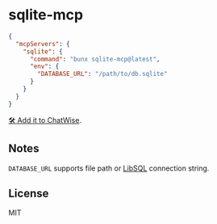 # sqlite-mcp

```json
{
  "mcpServers": {
    "sqlite": {
      "command": "bunx sqlite-mcp@latest",
      "env": {
        "DATABASE_URL": "/path/to/db.sqlite"
      }
    }
  }
}
```

[🛠️ Add it to ChatWise](https://chatwise.app/mcp-add?json=ewogICJtY3BTZXJ2ZXJzIjogewogICAgInNxbGl0ZSI6IHsKICAgICAgImNvbW1hbmQiOiAiYnVueCBzcWxpdGUtbWNwQGxhdGVzdCIsCiAgICAgICJlbnYiOiB7CiAgICAgICAgIkRBVEFCQVNFX1VSTCI6ICIvcGF0aC90by9kYi5zcWxpdGUiCiAgICAgIH0KICAgIH0KICB9Cn0=).

## Notes

`DATABASE_URL` supports file path or [LibSQL](https://docs.turso.tech/libsql) connection string.

## License

MIT
